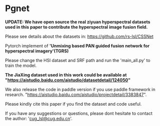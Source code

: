 # Pgnet
**UPDATE: We have open source the real ziyuan hyperspectral datasets used in this paper to contribute the hyperspectral image fusion field.**

Please see details about the datasets in: https://github.com/rs-lsl/CSSNet

Pytorch implement of **'Unmixing based PAN guided fusion network for hyperspectral imagery'(TGRS)**

Please change the HSI dataset and SRF path and run the 'main_all.py' to train the model.

**The JiaXing dataset used in this work could be available at "https://aistudio.baidu.com/aistudio/datasetdetail/124050"**

We also release the code in paddle version if you use paddle framework in research. "https://aistudio.baidu.com/aistudio/projectdetail/3383847". 

Please kindly cite this paper if you find the dataset and code useful. 

If you have any suggestions or questions, please dont hesitate to contact the author: 'cug_lsl@cug.edu.cn'.


